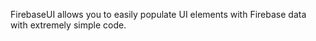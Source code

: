 

FirebaseUI allows you to easily populate UI elements with Firebase data with
extremely simple code.
   